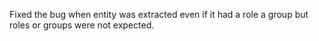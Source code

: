 Fixed the bug when entity was extracted even
if it had a role a group but roles or groups were not expected.
